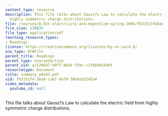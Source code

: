 ```yaml
---
content_type: resource
description: This file talks about Gauss?s Law to calculate the electric field from
  highly symmetric charge distributions.
file: /courses/8-02t-electricity-and-magnetism-spring-2005/fb3151f436a0cab76e7938e9a32245a4_summary_w03d3.pdf
file_size: 130835
file_type: application/pdf
learning_resource_types:
- Readings
license: https://creativecommons.org/licenses/by-nc-sa/4.0/
ocw_type: OCWFile
parent_title: Readings
parent_type: CourseSection
parent_uid: a1134647-b0ff-86e4-f59c-c1f6b99164df
resourcetype: Document
title: summary_w03d3.pdf
uid: fb3151f4-36a0-cab7-6e79-38e9a32245a4
video_metadata:
  youtube_id: null
---
```

This file talks about Gauss?s Law to calculate the electric field from highly symmetric charge distributions.